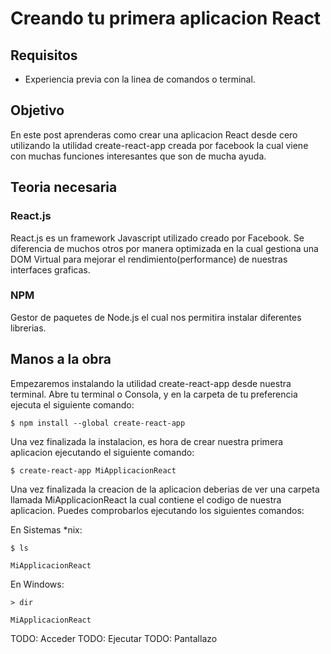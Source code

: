 # Creando tu primera aplicacion React

## Requisitos
* Experiencia previa con la linea de comandos o terminal.

## Objetivo
En este post aprenderas como crear una aplicacion React desde cero utilizando la utilidad create-react-app creada por facebook la cual viene con muchas funciones interesantes que son de mucha ayuda.

## Teoria necesaria

### React.js
React.js es un framework Javascript utilizado creado por Facebook. Se diferencia de muchos otros por manera optimizada en la cual gestiona una DOM Virtual para mejorar el rendimiento(performance) de nuestras interfaces graficas.

### NPM
Gestor de paquetes de Node.js el cual nos permitira instalar diferentes librerias.

## Manos a la obra
Empezaremos instalando la utilidad create-react-app desde nuestra terminal. Abre tu terminal o Consola, y en la carpeta de tu preferencia ejecuta el siguiente comando:

```
$ npm install --global create-react-app
```

Una vez finalizada la instalacion, es hora de crear nuestra primera aplicacion ejecutando el siguiente comando:

```
$ create-react-app MiApplicacionReact
```

Una vez finalizada la creacion de la aplicacion deberias de ver una carpeta llamada MiApplicacionReact la cual contiene el codigo de nuestra aplicacion. Puedes comprobarlos ejecutando los siguientes comandos:

En Sistemas *nix:
```
$ ls 

MiApplicacionReact
```

En Windows:
```
> dir

MiApplicacionReact
```

TODO: Acceder
TODO: Ejecutar
TODO: Pantallazo


